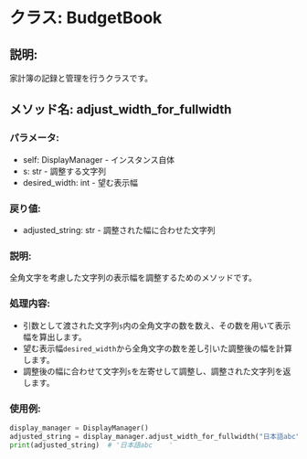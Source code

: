 # クラス: BudgetBook

## 説明:
家計簿の記録と管理を行うクラスです。

## メソッド名: adjust_width_for_fullwidth

### パラメータ:
- self: DisplayManager - インスタンス自体
- s: str - 調整する文字列
- desired_width: int - 望む表示幅

### 戻り値:
- adjusted_string: str - 調整された幅に合わせた文字列

### 説明:
全角文字を考慮した文字列の表示幅を調整するためのメソッドです。

### 処理内容:
- 引数として渡された文字列`s`内の全角文字の数を数え、その数を用いて表示幅を算出します。
- 望む表示幅`desired_width`から全角文字の数を差し引いた調整後の幅を計算します。
- 調整後の幅に合わせて文字列`s`を左寄せして調整し、調整された文字列を返します。

### 使用例:
```python
display_manager = DisplayManager()
adjusted_string = display_manager.adjust_width_for_fullwidth("日本語abc", 15)
print(adjusted_string)  # '日本語abc    '
